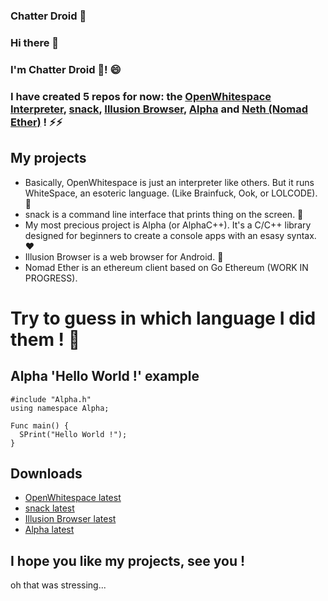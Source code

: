 ### Chatter Droid 🤖

### Hi there 👋
### I'm Chatter Droid 🤖! 😄 
### I have created 5 repos for now: the [OpenWhitespace Interpreter](https://github.com/chatter-droid/openwhitespace), [snack](https://github.com/chatter-droid/snack), [Illusion Browser](https://github.com/chatter-droid/illusion-browser), [Alpha](https://github.com/chatter-droid/Alpha) and [Neth (Nomad Ether)](https://github.com/chatter-droid/neth-client) ! ⚡⚡

## My projects

* Basically, OpenWhitespace is just an interpreter like others. But it runs WhiteSpace, an esoteric language. (Like Brainfuck, Ook, or LOLCODE). 🔭
* snack is a command line interface that prints thing on the screen. 💬
* My most precious project is Alpha (or AlphaC++). It's a C/C++ library designed for beginners to create a console apps with an esasy syntax.❤️
* Illusion Browser is a web browser for Android. 👯
* Nomad Ether is an ethereum client based on Go Ethereum (WORK IN PROGRESS).
# Try to guess in which language I did them ! 🤔

## Alpha 'Hello World !' example
```
#include "Alpha.h"
using namespace Alpha;

Func main() {
  SPrint("Hello World !");
}
```
## Downloads
* [OpenWhitespace latest](https://github.com/chatter-droid/openwhitespace/releases/download/1.0.0/openwhitespace.zip)
* [snack latest](https://github.com/chatter-droid/snack/releases/download/v1.0/snack.zip)
* [Illusion Browser latest](https://github.com/chatter-droid/illusion-browser/releases/download/illusion1.0/_Illusion_Browser_14689917.apk)
* [Alpha latest](https://github.com/chatter-droid/Alpha/archive/refs/heads/main.zip)

## I hope you like my projects, see you !

oh that was stressing...
